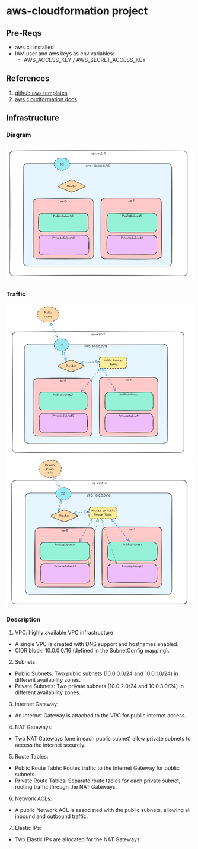 # aws-cloudformation project

## Pre-Reqs
* aws cli installed
* IAM user and aws keys as env variables: 
  * AWS_ACCESS_KEY / AWS_SECRET_ACCESS_KEY

## References
1. [github aws templates](https://github.com/aws-cloudformation/aws-cloudformation-templates)
2. [aws cloudformation docs](https://docs.aws.amazon.com/AWSCloudFormation/latest/UserGuide/Welcome.html)

## Infrastructure
### Diagram
![AWS VPC Diagram](images/basic-infra.png)

### Traffic
![Traffic Public](images/public-traffic.png)
![Traffic SSH](images/ssh-traffic.png)

### Description
1. VPC: highly available VPC infrastructure
  - A single VPC is created with DNS support and hostnames enabled.
  - CIDR block: 10.0.0.0/16 (defined in the SubnetConfig mapping).
2. Subnets:
  - Public Subnets: Two public subnets (10.0.0.0/24 and 10.0.1.0/24) in different availability zones.
  - Private Subnets: Two private subnets (10.0.2.0/24 and 10.0.3.0/24) in different availability zones.
3. Internet Gateway:
  - An Internet Gateway is attached to the VPC for public internet access.
4. NAT Gateways:
  - Two NAT Gateways (one in each public subnet) allow private subnets to access the internet securely.
5. Route Tables:
  - Public Route Table: Routes traffic to the Internet Gateway for public subnets.
  - Private Route Tables: Separate route tables for each private subnet, routing traffic through the NAT Gateways.
6. Network ACLs:
  - A public Network ACL is associated with the public subnets, allowing all inbound and outbound traffic.
7. Elastic IPs:
  - Two Elastic IPs are allocated for the NAT Gateways.

